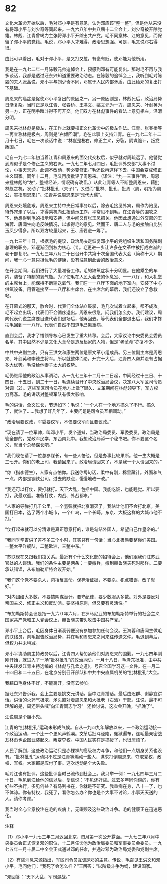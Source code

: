 # 82

文化大革命开始以后，毛对邓小平是有意见，认为邓应该“整一整”，但是他从来没有将邓小平与刘少奇等同起来。一九六八年中共八届十二全会上，刘少奇被开除党籍。林彪、江青曾竭力主张将邓小平开除出共产党。毛不同意林、江的意见，而保留了邓小平的党籍。毛说，邓小平人才难得，政治思想强。可是，毛又说邓右得很。

由此可以看出，毛对于邓小平，是又打又拉，有褒有贬，使邓能为他所用。

我是在一九七二年一月陈毅元帅追悼会上，预感到邓有可能复出。那时毛不再与我多谈话，我都是透过汪东兴知道重要政治动态。在陈毅的追悼会上，我听到毛对陈毅的夫人张茜说，邓小平与刘少奇不同，邓属于人民内部矛盾，由此给邓的复出打下基础。

周恩来的癌症是促使邓小平复出的原因之一。另一原因则是，林彪死后，政治局势日渐复杂。当时正是以江青、张春桥、王洪文、姚文元为一方，周恩来、叶剑英为另一方，正在明争暗斗得不可开交。他们双方在林彪事件的看法上意见相左，泾渭分明。

周恩来批林彪是极左，在工作上就要校正文化革命中的极左作法。江青、张春桥等一再宣称林是极右，周则是“右倾回潮”。毛在此事上支持江青。在一九七二年十二月十七日，毛在一次谈话中说：“林彪是极右，修正主义，分裂，阴谋诡计，叛党叛国。”

毛自一九七二年初当着江青和周恩来的面交代交权后，似乎就对周疏远了。他警觉到周似乎是个修正主义的右派。一九七二年七月四日，毛批评外交部“大事不讨论，小事天天送。此调不改动，势必变修正。”毛还说再这样下去，中国会变成修正主义国家。同年十二月，毛又再度批评了周恩来。（译注：“九一三事件”后，周恩来批林彪的“左”，整顿经济，情况确有改善。）从此江青等人不断整周恩来，藉批林彪之机，发动了“批林批孔（夫子）”，又进而“批林、批孔、批周（周，明指为周公，实指周恩来）”。江青并说周恩来是“现代大儒”。

周恩来处境危艰。周恩来主持中央日常事务以后，除去毛接见外宾，周作为陪见，待外宾走了以后，才得乘机向汇报请示工作，平常见不到毛。在江青等的围攻之下，他想得到毛的指示和支持，但中间又有张玉凤把关。他因此想通过外交部的王海蓉、唐闻生向毛反映情况，以求得毛的意见。然而王、唐二人与毛的接触自比张玉凤少得多。所以双方较量起来，王、唐要逊一筹了。

一九七三年十日，根据毛的提议，政治局决定恢复邓小平的党组织生活和国务院副总理的职务，邓逐渐回到权力核心（1）。毛更进一步让许多在文革中被打成右派的老干部复职。一九七三年八月二十日召开中共第十次全国代表大会（简称十大）期间，我一心一意只担忧毛的健康，没有注意到此会的政治意义。

在开会期间，我们进行了大量准备工作。毛的缺氧症状十分明显。在他乘坐的车内，装备了特制的氧气瓶。为了使毛在人民大会堂的休息室、一一八厅，和大礼堂的主席台上，能保持不断输送氧气。我们在一一八厅下面的地下室内，安装了中心供氧设备。用管道接至一一八厅和主席台。在主席台的幕后，我们还设立了急救站。

在开幕式的那天，散会时，代表们全体站立鼓掌，毛几次试着立起来，都不成攻。毛不起立出场，代表们不会循序退出。周恩来很急，问我们怎么办。我们建议，周向代表们说主席要目送代表们退场后，他再回去。等代表们全部退出后，我们才搀扶毛回到一一八厅。代表们自然不知道毛已患重病。

直到会后，我才了悟领导核心已发生了重大转移。会后，大家议论中央委员会委员名单，其中固然不少是文化大革命是造反起家的人物，但是“老革命”亦复不少。

中共中央副主席，只有王洪文和康生两位是原文革小组成员。另三位副主席是周恩来、叶剑英和李德生将军。所以就整体而论，开完十大后，江青四人帮并没有占据多大优势。毛没给他妻子太大的权势。

毛仍继续他的政治从事调动。从一九七三年十二月十二日起，中间经过十三日、十四日、十五日，到二十一日，毛连续召开了中央政治局会议，决定八大军区司令员对调（2）。这些军区司令员在地方上做了很久、文革期间在林彪领导下，军方权力高涨。毛的讲话对整顿军队有很大影响。

毛的讲话，全文过长，节选如下：毛说：“一个人在一个地方搞久了不行。搞久了，就油了……我想了好几年了，主要问题是司令员互相调动。”

“政治局要议政，军委要议军，不仅要议军而且要议政。”

“现在请了一位军帅，叫邓小平，发个通知，当政治局委员、军委委员。政治局是管全部的，党政军民学，东西南北中。我想政治局添一个秘书吧。你不要这个名义，就当个总参谋长吧。”

“我们现在请了一位总参谋长，有一些人怕他，但是办事比较果断。他一生大概是三七开。你们的老上司，我请回来了。政治局请回来了，不是我一个人请回来的。”

“你（指李德生），人家有点怕你。我送你两句话，柔中有刚，棉里藏针。外面和气一点，内部是钢铁公司。过去的缺点，慢慢地改一改。”

“我还可以打仗，要打就打。天下大乱，包括中国。我能吃饭，也能睡觉。所以要打，我最欢迎。准备打仗，内战、外战都来。”

“人家的导弹打几千公里，一个氢弹就把北京消灭了。我估计他们不会打北京，美国打日本，选了两个小城市，一个广岛，一个长崎。东京、大板这样的大城市他不打。”

“仗打起来就可以分清谁是真正愿意打的，谁是勾结外国人，希望自己作皇帝的。”

“我同季辛吉讲了差不多三个小时，其实只有一句话：当心北极熊要整你们美国。一整太平洋舰队，二整欧洲，三整中东。”

“苏联现在又跟我们拉关系。最近有个什么文化部的招待会上，他们跟我们驻苏武官处的人谈话。我们的条件主要是两条：一要撤兵，撤到赫鲁晓夫死时那样。二要承认错误，从布加勒斯特会议开始。”

“我们这个党不要杀人，包括反革命。保存活证据，不要杀。犯点错误，改了就好。”

“对内团结大多数，不要搞阴谋诡计。要守纪律，要少数服从多数。对外是要反对帝国主义、修正主义和反动派。要坚持原则，但又要有灵活性。”

“布加勒斯特会议是指一九六０年六月，在罗马尼亚的布加勒斯特举行的社会主义国家共产党和工人党会议上，赫鲁晓夫带头攻击中国共产党。”

邓小平上台后，毛因身体日渐衰弱便没有参加参加任何会议。王海蓉和唐闻生做毛的联络员，向毛报告政治局势，并在毛和周恩来之间来往传送文件。毛退到幕后，但权力并未稍减。

邓小平协助周主持政务以后，江青四人帮加紧他们对周恩来的围剿。一九七四年刚刚开始，就进入了一场“批林批孔”的政治运动。一月十八日，毛泽东批准，由中共中央转发江青主持选编的《林彪与孔孟之道》，号召全国学习这一文件。在一月二十四日和二十五日，在北京分别召开部队和中共中央直属机关的“批林批孔”大会。

我藉口毛身体不好，不能离开，没有去参加。

据汪东兴告诉我，会上主要是姚文元讲话，当中江青插话。最后由迟群、谢静宜讲话。讲话的火药气极浓，矛头直对着周恩来和大批老（右派）干部。汪说，最不可理解的是，周还带头喊“向江青同志学习”，还检讨说，这次会开晚，“抓晚了”。

汪说周是个胆小鬼。

江青的“批林批孔”运动未形成气候。自从一九四九年解放以来，一个政治运动接一个政治运动，一个比一个更风声鹤唳。文革后批斗诬陷，冤狱遍布，连毛最亲密战友林彪也企图武装起义，叛变夺权。中国人民实在是搞疲了，也很厌烦了。

人民了解到，这些政治运动只是赤裸裸的高级权力斗争，和他们一点切身关系也没有。“批林批孔”运动只不过是江青等煽动一些人，谋求打倒周恩来，夺取党权、政权、军权。大家都是应付了事。这次运动是个大失败。

毛对江也有批评。这些批评当时已流传到社会上。我只举一例：一九七四年三月二十日，毛见到江给他的信以后，复信说：“不见还好些。过去多年同你谈的，你有好些不执行，多见何益？有马列书在，你就是不研究。我重病在身，八十一了，也不体谅。你有特权，我死了，看你怎么办？你也是个大事不讨论，小事天天送的人。请你考虑。”

我当时全心全意投注在毛的疾病上，无暇顾及这些政治斗争。毛的健康正在迅速恶化。

注释

（1）邓小平一九七三年二月返回北京，四月第一次公开露面。一九七三年八月中央委员会正式恢复邓的职位，十二月任命他为政治局委员和军事委员会委员。一九七五年一月十届二中全会正式通过邓的任命，并通过邓为政治局党委和党副主席。

（2）有些消息来源指出，军区司令员互调是邓的主意。传说，毛召见王洪文和邓小平。毛问他们：“我死了会怎么样？”王回答：“以阶级斗争为纲，建设国家。

”邓回答：“天下大乱，军阀混战。”
